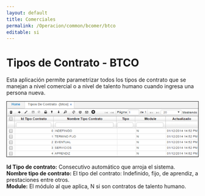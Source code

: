 ```yaml
---
layout: default
title: Comerciales
permalink: /Operacion/common/bcomer/btco
editable: si
---
```


# Tipos de Contrato - BTCO

Esta aplicación permite parametrizar todos los tipos de contrato que se manejan a nivel comercial o a nivel de talento humano cuando ingresa una persona nueva.  

![](btco1.png)

**Id Tipo de contrato:** Consecutivo automático que arroja el sistema.  
**Nombre tipo de contrato:** El tipo del contrato: Indefinido, fijo, de aprendiz, a prestaciones entre otros.  
**Module:** El módulo al que aplica, N si son contratos de talento humano.  




